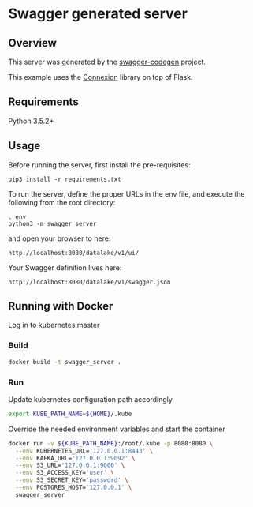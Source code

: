 # Swagger generated server

## Overview
This server was generated by the [swagger-codegen](https://github.com/swagger-api/swagger-codegen) project.

This example uses the [Connexion](https://github.com/zalando/connexion) library on top of Flask.

## Requirements
Python 3.5.2+

## Usage
Before running the server, first install the pre-requisites:

```
pip3 install -r requirements.txt
```

To run the server, define the proper URLs in the env file, and execute the following from the root directory:

```
. env
python3 -m swagger_server
```

and open your browser to here:

```
http://localhost:8080/datalake/v1/ui/
```

Your Swagger definition lives here:

```
http://localhost:8080/datalake/v1/swagger.json
```

## Running with Docker

Log in to kubernetes master

### Build 

```bash
docker build -t swagger_server .
```

### Run

Update kubernetes configuration path accordingly

```bash
export KUBE_PATH_NAME=${HOME}/.kube
```

Override the needed environment variables and start the container

```bash
docker run -v ${KUBE_PATH_NAME}:/root/.kube -p 8080:8080 \
  --env KUBERNETES_URL='127.0.0.1:8443' \
  --env KAFKA_URL='127.0.0.1:9092' \
  --env S3_URL='127.0.0.1:9000' \
  --env S3_ACCESS_KEY='user' \
  --env S3_SECRET_KEY='password' \
  --env POSTGRES_HOST='127.0.0.1' \
  swagger_server
```
